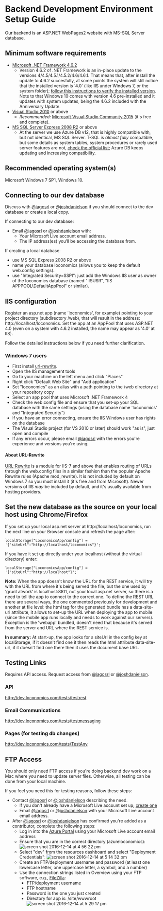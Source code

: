 # Backend Development Environment Setup Guide
Our backend is an ASP.NET WebPages2 website with MS-SQL Server database.

## Minimum software requirements
- [Microsoft .NET Framework 4.6.2](https://www.microsoft.com/en-us/download/details.aspx?id=48130)
  - Version 4.6.2 of .NET Framework is an in-place update to the versions 4/4.5/4.5.1/4.5.2/4.6/4.6.1. That means that, after install the update to 4.6.2 succesfully, at some points the system will still notice that the installed version is '4.0' (like IIS under Windows 7, or the system folder); [follow this instructions to verify the installed version](https://msdn.microsoft.com/en-us/library/hh925568(v=vs.110).aspx). Note to that Windows 10 comes with version 4.6 pre-installed and it updates with system updates, being the 4.6.2 included with the Anniversary Update.
- [Visual Studio 2010](https://msdn.microsoft.com/en-us/library/dd831853) or above
  - *Recommended:* [Microsoft Visual Studio Community 2015](https://www.microsoft.com/en-us/download/details.aspx?id=48146) (it's free and complete).
- [MS SQL Server Express 2008 R2](https://www.microsoft.com/en-us/sql-server/sql-server-editions-express) or above
  - At the server we use Azure DB v12, that is highly compatible with, but not identical, MS SQL Server. T-SQL is *almost fully* compatible, but some details as system tables, system procedures or rarely used server features are not, [check the official list](https://docs.microsoft.com/en-us/azure/sql-database/sql-database-features); Azure DB keeps updating and increasing compatibility.

## Recommended operating system(s)
Microsoft Windows 7 SP1, Windows 10.

## Connecting to our dev database
Discuss with [@iagosrl](mailto:iagosrl@gmail.com) or [@joshdanielson](mailto:joshua.danielson@loconomics.com) if you should connect to the dev database or create a local copy.

If connecting to our dev database:
- Email [@iagosrl](mailto:iagosrl@gmail.com) or [@joshdanielson](mailto:joshua.danielson@loconomics.com) with:
  - Your Microsoft Live account email address.
  - The IP address(es) you'll be accessing the database from.

If creating a local database:
- use MS SQL Express 2008 R2 or above
- name your database loconomics (allows you to keep the default web.config settings).
- use "Integrated Security=SSPI": just add the Windows IIS user as owner of the loconomics database (named "IISUSR", "IIS APPPOOL\DefaultAppPool" or similar).

## IIS configuration
Register an asp.net app (name 'loconomics', for example) pointing to your project directory (subdirectory /web), that will result in the address: http://localhost/loconomics.
Set the app at an AppPool that uses ASP.NET 4.0 (even on a system with 4.6.2 installed, the name may appear as '4.0' at IIS).

Follow the detailed instructions below if you need further clarification.

### Windows 7 users
- First install [url-rewrite](https://www.iis.net/downloads/microsoft/url-rewrite).
- Open the IIS management tools
- Go to your machine on the left menu and click "Places"
- Right click "Default Web Site" and "Add application"
- Set "loconomics" as an alias with a path pointing to the /web directory at your repository copy 
- Select an app pool that uses Microsoft .NET Framework 4
- Check the web.config file and ensure that you set-up your SQL database with the same settings (using the database name 'loconomics' and "Integrated Security") 
- If you have an error connecting, ensure the IIS Windows user has rights on the database
- The Visual Studio project (for VS 2010 or later) should work "as is", just open and compile 
- If any errors occur, please email [@iagosrl](mailto:iagosrl@gmail.com) with the errors you're experience and versions you're using.

#### About URL-Rewrite
[URL-Rewrite](https://www.iis.net/downloads/microsoft/url-rewrite) is a module for IIS-7 and above that enables routing of URLs through the web.config files in a similar fashion than the popular Apache Rewrite rules (Apache mod_rewrite).
It is not included by default on Windows 7 so you must install it (it's free and from Microsoft). Newer versions of IIS *may* be included by default, and it's usually available from hosting providers.

## Set the new database as the source on your local host using Chrome/Firefox

If you set up your local asp.net server at http://localhost/loconomics, run the next line on your Browser console and refresh the page after:
```
localStorage["LoconomicsApp/config"] = '{"siteUrl":"http://localhost/loconomics"}';
```
If you have it set up directly under your localhost (without the virtual directory) enter:
```
localStorage["LoconomicsApp/config"] = '{"siteUrl":"http://localhost"}'; 
```
**Note:** When the app doesn't know the URL for the REST service, it will try with the URL from where it's being served the file, but the one used by 'grunt atwork' is localhost:8811, not your local asp.net server, so there is a need to tell the app to connect to the correct one.
To define the REST URL there are several ways, the one commented previously for development and another at file level: the html tag for the generated bundle has a data-site-url attribute, it allows to set-up the URL when deploying the app to mobile (since the mobile app runs locally and needs to work against our servers). Exception is the 'webapp' bundled, doesn't need that because it's served from the server and URL where the REST service is.

**In summary:** At start-up, the app looks for a siteUrl in the config key at localStorage, if it doesn't find one it then reads the html attribute data-site-url, if it doesn't find one there then it uses the document base URL.

## Testing Links
Requires API access. Request access from [@iagosrl](mailto:iagosrl@gmail.com) or [@joshdanielson](mailto:joshua.danielson@loconomics.com).

### API
http://dev.loconomics.com/tests/testrest

### Email Communications
http://dev.loconomics.com/tests/testmessaging 

### Pages (for testing db changes)
http://dev.loconomics.com/tests/TestAny 

## FTP Access
You should only need FTP access if you're doing backend dev work on a Mac where you need to update server files. Otherwise, all testing can be done from your local machine. 

If you feel you need this for testing reasons, follow these steps:
- Contact [@iagosrl](mailto:iagosrl@gmail.com) or [@joshdanielson](mailto:joshua.danielson@loconomics.com) describing the need.
  - If you don't already have a Microsoft Live account set up, [create one](https://signup.live.com/signup?wa=wsignin1.0&rpsnv=13&ct=1481762801&rver=6.7.6643.0&wp=MBI&wreply=https%3a%2f%2fwww.microsoft.com%2fen-us%2f&id=74335&aadredir=1&contextid=3FDDD7E6F0CF61A7&bk=1481762801&uiflavor=web&uaid=340040afa2a74692918de40df6f7e66c&mkt=EN-US&lc=1033&lic=1)
  - Email [@iagosrl](mailto:iagosrl@gmail.com) or [@joshdanielson](mailto:joshua.danielson@loconomics.com) with your Microsoft Live account email address.
- After [@iagosrl](mailto:iagosrl@gmail.com) or [@joshdanielson](mailto:joshua.danielson@loconomics.com) has confirmed you're added as a contributor, complete the following steps:
  - Log in into the [Azure Portal](https://portal.azure.com) using your Microsoft Live account email address
  - Ensure that you are in the correct directory (azureloconomics):
  ![screen shot 2016-12-14 at 4 56 22 pm](https://cloud.githubusercontent.com/assets/1202838/21208325/3fd0c6ac-c222-11e6-91cf-3e360e4f41d6.png)
  - Select "dev" from the resources dashboard and select "Deployment Credentials":
  ![screen shot 2016-12-14 at 5 14 32 pm](https://cloud.githubusercontent.com/assets/1202838/21208357/70f0162a-c222-11e6-84e8-575844643253.png)
  - Create an FTP/deployment username and password (at least one lowercase letter, one uppercase letter, a symbol, and a number)
  - Use the connection strings listed in Overview using your FTP software, e.g., [FileZilla](https://filezilla-project.org):
    - FTP/deployment username
    - FTP hostname
    - Password is the one you just created
    - Directory for app is: /site/wwwroot
    ![screen shot 2016-12-14 at 5 29 17 pm](https://cloud.githubusercontent.com/assets/1202838/21208487/1d00c46e-c223-11e6-906f-4a12c7e12ec6.png)
  
